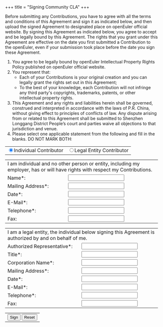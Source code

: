 +++
title = "Signing Community CLA"
+++

Before submitting any Contributions, you have to agree with all the terms and conditions of this Agreement and sign it as indicated below, and then upload the signed Agreement to designated place on openEuler official website. By signing this Agreement as indicated below, you agree to accept and be legally bound by this Agreement. The rights that you grant under this Agreement are effective on the date you first submitted a Contribution to the openEuler, even if your submission took place before the date you sign these Agreement.

1. You agree to be legally bound by openEuler Intellectual Property Rights Policy published on openEuler official website.
2. You represent that:
    * Each of your Contributions is your original creation and you can legally grant the rights set out in this Agreement;
    * To the best of your knowledge, each Contribution will not infringe any third party's copyrights, trademarks, patents, or other intellectual property rights.
3. This Agreement and any rights and liabilities herein shall be governed, construed and interpreted in accordance with the laws of P.R. China, without giving effect to principles of conflicts of law. Any dispute arising from or related to this Agreement shall be submitted to Shenzhen Longgang District People’s court and parties waive all objections to that jurisdiction and venue.
4. Please select one applicable statement from the following and fill in the blanks. DO NOT MARK BOTH:

<table id="cla-type-table">
    <tr>
        <td>
            <input type="radio" name="cla-type-radio" value="0" checked />Individual Contributor
        </td>
        <td>
            <input type="radio" name="cla-type-radio" value="1" />Legal Entity Contributor
        </td>
    </tr>
</table>

<table id="individual-table">
    <tr>
        <td colspan="2">
            I am individual and no other person or entity, including my employer,
            has or will have rights with respect my Contributions.
        </td>
    </tr>
    <tr>
        <td>
            Name*:
        </td>
        <td>
            <input type="text" name="individual-name" required = "required" />
        </td>
    </tr>
    <tr>
        <td>
            Mailing Address*:
        </td>
        <td>
            <input type="text" id="individual-address" required = "required" />
        </td>
    </tr>
    <tr>
        <td>
            Date*:
        </td>
        <td>
            <input type="text" id="individual-date" required = "required" />
        </td>
    </tr>
    <tr>
        <td>
            E-Mail*:
        </td>
        <td>
            <input type="text" id="individual-email" required = "required" />
        </td>
    </tr>
    <tr>
        <td>
            Telephone*:
        </td>
        <td>
            <input type="text" id="individual-telephone" required = "required" />
        </td>
    </tr>
    <tr>
        <td>
            Fax:
        </td>
        <td>
            <input type="text" id="individual-Fax" />
        </td>
    </tr>
</table>

<table id="legalentity-table">
    <tr>
        <td colspan="2">
            I am a legal entity, the individual below signing this Agreement is authorized by and on behalf of me.
        </td>
    </tr>
    <tr>
        <td>
            Authorized Representative*:
        </td>
        <td>
            <input type="text" name="legalentity-name" required = "required" />
        </td>
    </tr>
    <tr>
        <td>
            Title*:
        </td>
        <td>
            <input type="text" id="individual-title" required = "required" />
        </td>
    </tr>
    <tr>
        <td>
            Corporation Name*:
        </td>
        <td>
            <input type="text" id="individual-corporation" required = "required" />
        </td>
    </tr>
    <tr>
        <td>
            Mailing Address*:
        </td>
        <td>
            <input type="text" id="individual-address" required = "required" />
        </td>
    </tr>
    <tr>
        <td>
            Date*:
        </td>
        <td>
            <input type="text" id="individual-date" required = "required" />
        </td>
    </tr>
    <tr>
        <td>
            E-Mail*:
        </td>
        <td>
            <input type="text" id="individual-email" />
        </td>
    </tr>
    <tr>
        <td>
            Telephone*:
        </td>
        <td>
            <input type="text" id="individual-telephone" />
        </td>
    </tr>
    <tr>
        <td>
            Fax:
        </td>
        <td>
            <input type="text" id="individual-Fax" />
        </td>
    </tr>
</table>

<table id="cla-table">
    <tr>
        <td>
            <input type="button" id="sign-cla-button" value="Sign"/>
            <input type="button" id="reset-cla-button" value="Reset"/>
        </td>
    </tr>
</table>